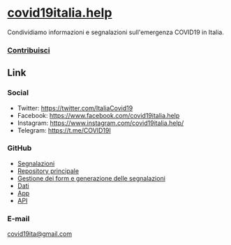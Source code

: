 # [covid19italia.help](https://www.covid19italia.help)

Condividiamo informazioni e segnalazioni sull'emergenza COVID19 in Italia.

### [Contribuisci](https://www.covid19italia.help/contribuisci/)

## Link

### Social

- Twitter: https://twitter.com/ItaliaCovid19
- Facebook: https://www.facebook.com/covid19italia.help
- Instagram: https://www.instagram.com/covid19italia.help/
- Telegram: https://t.me/COVID19I

### GitHub

- [Segnalazioni](https://github.com/emergenzeHack/covid19italia_segnalazioni/issues)
- [Repository principale](https://github.com/emergenzeHack/covid19italia)
- [Gestione dei form e generazione delle segnalazioni](https://github.com/emergenzeHack/covid19italia_form)
- [Dati](https://github.com/emergenzeHack/covid19italia_data)
- [App](https://github.com/emergenzeHack/covid19italia_app)
- [API](https://github.com/emergenzeHack/covid19italia_api)

### E-mail

[covid19ita@gmail.com](mailto:covid19ita@gmail.com)

